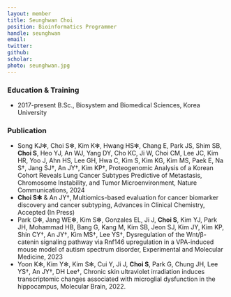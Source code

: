 ```yaml
---
layout: member
title: Seunghwan Choi
position: Bioinformatics Programmer
handle: seunghwan
email:
twitter:
github:
scholar: 
photo: seunghwan.jpg
---
```



### Education & Training
- 2017-present B.Sc., Biosystem and Biomedical Sciences, Korea University

### Publication
- Song KJ✻, Choi S✻, Kim K✻, Hwang HS✻, Chang E, Park JS, Shim SB, **Choi S**, Heo YJ, An WJ, Yang DY, Cho KC, Ji W, Choi CM, Lee JC, Kim HR, Yoo J, Ahn HS, Lee GH, Hwa C, Kim S, Kim KG, Kim MS, Paek E, Na S†, Jang SJ†, An JY†, Kim KP†, Proteogenomic Analysis of a Korean Cohort Reveals Lung Cancer Subtypes Predictive of Metastasis, Chromosome Instability, and Tumor Microenvironment, Nature Communications, 2024
- **Choi S✻** & An JY†, Multiomics-based evaluation for cancer biomarker discovery and cancer subtyping, Advances in Clinical Chemistry, Accepted (In Press)
- Park G✻, Jang WE✻, Kim S✻, Gonzales EL, Ji J, **Choi S**, Kim YJ, Park JH, Mohammad HB, Bang G, Kang M, Kim SB, Jeon SJ, Kim JY, Kim KP, Shin CY†, An JY†, Kim MS†, Lee YS†, Dysregulation of the Wnt/β-catenin signaling pathway via Rnf146 upregulation in a VPA-induced mouse model of autism spectrum disorder, Experimental and Molecular Medicine, 2023
- Yoon K✻, Kim Y✻, Kim S✻, Cui Y, Ji J, **Choi S**, Park G, Chung JH, Lee YS†, An JY†, DH Lee†, Chronic skin ultraviolet irradiation induces transcriptomic changes associated with microglial dysfunction in the hippocampus, Molecular Brain, 2022.

